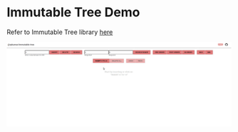 # Immutable Tree Demo

Refer to Immutable Tree library [here](https://github.com/praveen-kumar-rr/immutable-tree#readme)

<img src="https://github.com/praveen-kumar-rr/readme-images/blob/main/immutable-tree-demo.gif" alt="operations" width="900px">
